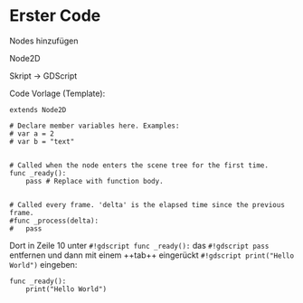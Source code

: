# Erster Code

Nodes hinzufügen

Node2D

Skript -> GDScript

Code Vorlage (Template):

```gdscript title="Template" linenums="1" hl_lines="9 10"
extends Node2D

# Declare member variables here. Examples:
# var a = 2
# var b = "text"


# Called when the node enters the scene tree for the first time.
func _ready():
	pass # Replace with function body.


# Called every frame. 'delta' is the elapsed time since the previous frame.
#func _process(delta):
#	pass
```

Dort in Zeile 10 unter `#!gdscript func _ready():` das `#!gdscript pass` entfernen und dann mit einem ++tab++ eingerückt `#!gdscript print("Hello World")` eingeben:

```gdscript linenums="9"
func _ready():
    print("Hello World")
```
